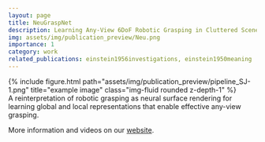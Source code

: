```yaml
---
layout: page
title: NeuGraspNet
description: Learning Any-View 6DoF Robotic Grasping in Cluttered Scenes via Neural Surface Rendering
img: assets/img/publication_preview/Neu.png
importance: 1
category: work
related_publications: einstein1956investigations, einstein1950meaning
---
```


<div class="row">
    <div class="col-sm mt-3 mt-md-0">
        {% include figure.html path="assets/img/publication_preview/pipeline_SJ-1.png" title="example image" class="img-fluid rounded z-depth-1" %}
    </div>
</div>
<div class="caption">
    A reinterpretation of robotic grasping as neural surface rendering for learning global and local representations that enable effective any-view grasping.
</div>

More information and videos on our [website](https://sites.google.com/view/neugraspnet).